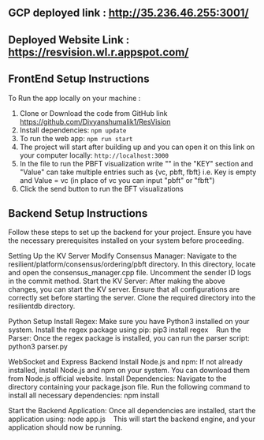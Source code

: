 ## GCP deployed link : http://35.236.46.255:3001/
## Deployed Website Link : https://resvision.wl.r.appspot.com/

## FrontEnd Setup Instructions

To Run the app locally on your machine : 

1) Clone or Download the code from GitHub link https://github.com/Divyanshumalik1/ResVision
2) Install dependencies: 
	`npm update`
3) To run the web app: 
	`npm run start`
4) The project will start after building up and you can open it on this link on your computer locally: 
	`http://localhost:3000`
5) In the file to run the PBFT visualization write "" in the "KEY" section and "Value" can take multiple entries such as {vc, pbft, fbft}
     i.e. Key is empty and  Value = vc (in place of vc you can input "pbft" or "fbft")
6) Click the send button to run the BFT visualizations

## Backend Setup Instructions

Follow these steps to set up the backend for your project. Ensure you have the necessary prerequisites installed on your system before proceeding.

Setting Up the KV Server
Modify Consensus Manager:
Navigate to the resilient/platform/consensus/ordering/pbft directory.
In this directory, locate and open the consensus_manager.cpp file.
Uncomment the sender ID logs in the commit method.
Start the KV Server:
After making the above changes, you can start the KV server. Ensure that all configurations are correctly set before starting the server.
Clone the required directory into the resilientdb directory.

Python Setup
Install Regex:
Make sure you have Python3 installed on your system.
Install the regex package using pip: pip3 install regex   
		Run the Parser:
Once the regex package is installed, you can run the parser script: python3 parser.py   

WebSocket and Express Backend
Install Node.js and npm:
If not already installed, install Node.js and npm on your system. You can download them from Node.js official website.
Install Dependencies:
Navigate to the directory containing your package.json file.
Run the following command to install all necessary dependencies: npm install   
		
Start the Backend Application:
Once all dependencies are installed, start the application using: node app.js   
This will start the backend engine, and your application should now be running.
